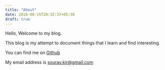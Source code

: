 ```yaml
---
title: "About"
date: 2018-08-15T20:32:37+05:30
draft: true
---
```


Hello, Welcome to my blog.

This blog is my attempt to document things that I learn and find interesting.

You can find me on [Github](https://github.com/kumarsourav)

My email address is <sourav.kir@gmail.com>

